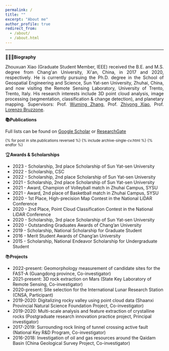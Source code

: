 ```yaml
---
permalink: /
title: ""
excerpt: "About me"
author_profile: true
redirect_from: 
  - /about/
  - /about.html
---
```


________________________________________________________________________________________________________

**🙋🏻‍♂️Biography**

<div style="text-align: justify; text-justify: inter-word;">
Zhouxuan Xiao (Graduate Student Member, IEEE) received the B.E. and M.S. degree from Chang'an University, Xi'an, China, in 2017 and 2020, respectively. He is currently pursuing the Ph.D. degree in the School of Geospatial Engineering and Science, Sun Yat-sen University, Zhuhai, China, and now visiting the Remote Sensing Laboratory, University of Trento, Trento, Italy. His research interests include 3D point cloud analysis, image processing (segmentation, classification & change detection), and planetary mapping. Supervisors: Prof. <a href="http://sges.sysu.edu.cn/teacher/377">Wuming Zhang</a>, Prof. <a href="https://atmos.sysu.edu.cn/teacher/2342">Zhiyong Xiao</a>, Prof. <a href="https://webapps.unitn.it/du/it/Persona/PER0004714/Curriculum">Lorenzo Bruzzone</a>.
</div>

**📚Publications**

Full lists can be found on [Google Scholar](https://scholar.google.com/citations?user=EYDXafgAAAAJ) or [ResearchGate](https://www.researchgate.net/profile/Zhouxuan-Xiao)

<small>
<ul style="list-style-type: none; padding-left: 0;">
{% for post in site.publications reversed %}
  {% include archive-single-cv.html %}
{% endfor %}
</ul>
</small>

🏆**Awards & Scholarships**

* 2023 - Scholarship, 3rd place Scholarship of Sun Yat-sen University
* 2022 - Scholarship, CSC
* 2022 - Scholarship, 2nd place Scholarship of Sun Yat-sen University
* 2021 - Scholarship, 2nd place Scholarship of Sun Yat-sen University
* 2021 - Award, Champion of Volleyball match in Zhuhai Campus, SYSU
* 2021 - Award, 2nd place of Basketball match in Zhuhai Campus, SYSU
* 2020 - 1st Place, High-precision Map Contest in the National LiDAR Conference
* 2020 - 2nd Place, Point Cloud Classification Contest in the National LiDAR Conference
* 2020 - Scholarship, 3rd place Scholarship of Sun Yat-sen University
* 2020 - Outstanding Graduates Awards of Chang’an University
* 2019 - Scholarship, National Scholarship for Graduate Student
* 2016 - Merit Student Awards of Chang’an University
* 2015 - Scholarship, National Endeavor Scholarship for Undergraduate Student


📚**Projects**

* 2022-present: Geomorphology measurement of candidate sites for the FAST-A (Guangdong province, Co-investigator) 
* 2021-present: 3D rock extraction on Mars (State Key Laboratory of Remote Sensing, Co-investigator) 
* 2020-present: Site selection for the International Lunar Research Station (CNSA, Participant) 
* 2019-2020: Digitalizing rocky valley using point cloud data (Shaanxi Provincial Natural Science Foundation Project, Co-investigator) 
* 2019-2020: Multi-scale analysis and feature extraction of crystalline rocks (Postgraduate research innovation practice project, Principal investigator)  
* 2017-2019: Surrounding rock lining of tunnel crossing active fault (National Key R&D Program, Co-investigator)
* 2016-2018: Investigation of oil and gas resources around the Qaidam Basin (China Geological Survey Project, Co-investigator)